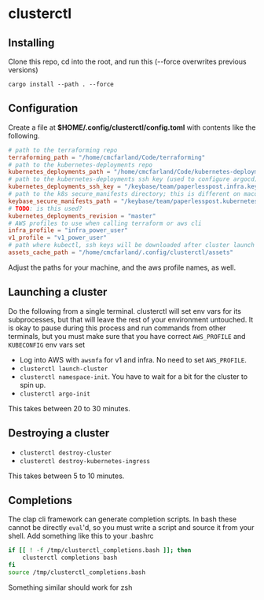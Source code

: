 # clusterctl

## Installing

Clone this repo, cd into the root, and run this (--force overwrites previous versions)

```
cargo install --path . --force
```

## Configuration

Create a file at **$HOME/.config/clusterctl/config.toml** with contents like
the following.

```toml
# path to the terraforming repo
terraforming_path = "/home/cmcfarland/Code/terraforming"
# path to the kubernetes-deployments repo
kubernetes_deployments_path = "/home/cmcfarland/Code/kubernetes-deployments"
# path to the kubernetes-deployments ssh key (used to configure argocd)
kubernetes_deployments_ssh_key = "/keybase/team/paperlesspost.infra.keys/ssh/kubernetes-deployments"
# path to the k8s secure_manifests directory; this is different on macos
keybase_secure_manifests_path = "/keybase/team/paperlesspost.kubernetes.secure_manifests"
# TODO: is this used?
kubernetes_deployments_revision = "master"
# AWS profiles to use when calling terraform or aws cli
infra_profile = "infra_power_user"
v1_profile = "v1_power_user"
# path where kubectl, ssh keys will be downloaded after cluster launch
assets_cache_path = "/home/cmcfarland/.config/clusterctl/assets"
```

Adjust the paths for your machine, and the aws profile names, as well.

## Launching a cluster

Do the following from a single terminal. clusterctl will set env vars for its
subprocesses, but that will leave the rest of your environment untouched. It is
okay to pause during this process and run commands from other terminals, but you
must make sure that you have correct `AWS_PROFILE` and `KUBECONFIG` env vars set

* Log into AWS with `awsmfa` for v1 and infra. No need to set `AWS_PROFILE`. 
* `clusterctl launch-cluster`
* `clusterctl namespace-init`. You have to wait for a bit for the cluster to spin up.
* `clusterctl argo-init`

This takes between 20 to 30 minutes.

## Destroying a cluster

* `clusterctl destroy-cluster`
* `clusterctl destroy-kubernetes-ingress`

This takes between 5 to 10 minutes.

## Completions

The clap cli framework can generate completion scripts. In bash these cannot be
directly `eval`'d, so you must write a script and source it from your shell. Add
something like this to your .bashrc

```bash
if [[ ! -f /tmp/clusterctl_completions.bash ]]; then
    clusterctl completions bash
fi
source /tmp/clusterctl_completions.bash
```

Something similar should work for zsh

